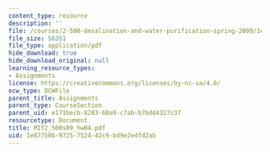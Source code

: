 ```yaml
---
content_type: resource
description: ''
file: /courses/2-500-desalination-and-water-purification-spring-2009/1e87750b9725752442c9bd9e2e4fd2ab_MIT2_500s09_hw04.pdf
file_size: 56351
file_type: application/pdf
hide_download: true
hide_download_original: null
learning_resource_types:
- Assignments
license: https://creativecommons.org/licenses/by-nc-sa/4.0/
ocw_type: OCWFile
parent_title: Assignments
parent_type: CourseSection
parent_uid: e171becb-8283-60a9-c7ab-b7bdd4327c37
resourcetype: Document
title: MIT2_500s09_hw04.pdf
uid: 1e87750b-9725-7524-42c9-bd9e2e4fd2ab
---
```

